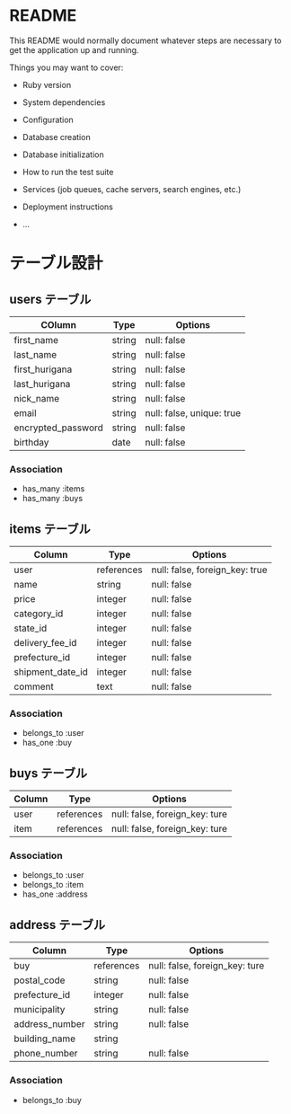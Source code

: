 # README

This README would normally document whatever steps are necessary to get the
application up and running.

Things you may want to cover:

* Ruby version

* System dependencies

* Configuration

* Database creation

* Database initialization

* How to run the test suite

* Services (job queues, cache servers, search engines, etc.)

* Deployment instructions

* ...

# テーブル設計

## users テーブル

| COlumn             | Type   | Options                   |
| ------------------ | ------ | ------------------------- |
| first_name         | string | null: false               |
| last_name          | string | null: false               |
| first_hurigana     | string | null: false               |
| last_hurigana      | string | null: false               |
| nick_name          | string | null: false               |
| email              | string | null: false, unique: true |
| encrypted_password | string | null: false               |
| birthday           | date   | null: false               |

### Association
- has_many :items
- has_many :buys

## items テーブル

| Column             | Type       | Options                        |
| ------------------ | --------   | ------------------------------ |
| user               | references | null: false, foreign_key: true |
| name               | string     | null: false                    |
| price              | integer    | null: false                    |
| category_id        | integer    | null: false                    |
| state_id           | integer    | null: false                    |
| delivery_fee_id    | integer    | null: false                    |
| prefecture_id      | integer    | null: false                    |
| shipment_date_id   | integer    | null: false                    |
| comment            | text       | null: false                    |

### Association
- belongs_to :user
- has_one :buy

## buys テーブル

| Column  | Type       | Options                        |
| ------- | ---------- | ------------------------------ |
| user    | references | null: false, foreign_key: ture |
| item    | references | null: false, foreign_key: ture |

### Association
- belongs_to :user
- belongs_to :item
- has_one :address

## address テーブル

| Column           | Type       | Options                        |
| ---------------- | ---------- | ------------------------------ |
| buy              | references | null: false, foreign_key: ture |
| postal_code      | string     | null: false                    |
| prefecture_id    | integer    | null: false                    |
| municipality     | string     | null: false                    |
| address_number   | string     | null: false                    |
| building_name    | string     |                                |
| phone_number     | string     | null: false                    |

### Association
- belongs_to :buy